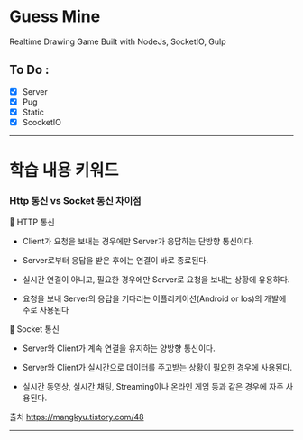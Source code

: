 # Guess Mine

Realtime Drawing Game Built with NodeJs, SocketIO, Gulp

## To Do :

- [x] Server
- [x] Pug
- [x] Static
- [x] ScocketIO

---

# 학습 내용 키워드

### Http 통신 vs Socket 통신 차이점



📌 HTTP 통신

-   Client가 요청을 보내는 경우에만 Server가 응답하는 단방향 통신이다.

-   Server로부터 응답을 받은 후에는 연결이 바로 종료된다. 

-   실시간 연결이 아니고, 필요한 경우에만 Server로 요청을 보내는 상황에 유용하다.

-   요청을 보내 Server의 응답을 기다리는 어플리케이션(Android or Ios)의 개발에 주로 사용된다

📌   Socket 통신

-   Server와 Client가 계속 연결을 유지하는 양방향 통신이다.

-   Server와 Client가 실시간으로 데이터를 주고받는 상황이 필요한 경우에 사용된다.

-   실시간 동영상, 실시간 채팅, Streaming이나 온라인 게임 등과 같은 경우에 자주 사용된다.

출처 https://mangkyu.tistory.com/48

---


